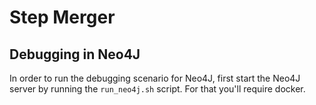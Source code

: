 # Step Merger

## Debugging in Neo4J
In order to run the debugging scenario for Neo4J, first start the Neo4J server by running the `run_neo4j.sh` script. For that you'll require docker.